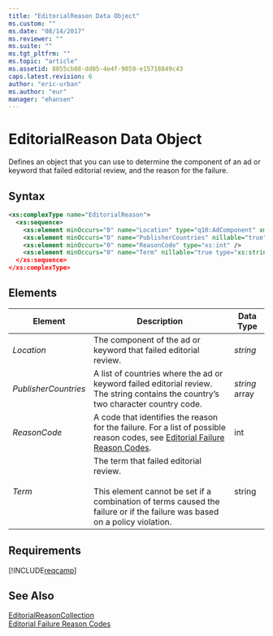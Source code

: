 ```yaml
---
title: "EditorialReason Data Object"
ms.custom: ""
ms.date: "08/14/2017"
ms.reviewer: ""
ms.suite: ""
ms.tgt_pltfrm: ""
ms.topic: "article"
ms.assetid: 8855cb88-dd05-4e4f-9059-e15718849c43
caps.latest.revision: 6
author: "eric-urban"
ms.author: "eur"
manager: "ehansen"
---
```

# EditorialReason Data Object
Defines an object that you can use to determine the component of an ad or keyword that failed editorial review, and the reason for the failure.

## Syntax

```xml
<xs:complexType name="EditorialReason">
  <xs:sequence>
    <xs:element minOccurs="0" name="Location" type="q10:AdComponent" xmlns:q10="http://schemas.datacontract.org/2004/07/Microsoft.AdCenter.Advertiser.CampaignManagement.Api.DataContracts" />
    <xs:element minOccurs="0" name="PublisherCountries" nillable="true" type="q39:ArrayOfstring" xmlns:q39="http://schemas.microsoft.com/2003/10/Serialization/Arrays" />
    <xs:element minOccurs="0" name="ReasonCode" type="xs:int" />
    <xs:element minOccurs="0" name="Term" nillable="true type="xs:string" />
  </xs:sequence>
</xs:complexType>
```

## <a name="Elements"></a>Elements

|Element|Description|Data Type|
|-----------|---------------|-------------|
|*Location*|The component of the ad or keyword that failed editorial review.|*string*|
|*PublisherCountries*|A list of countries where the ad or keyword failed editorial review. The string contains the country’s two character country code.|*string* array|
|*ReasonCode*|A code that identifies the reason for the failure. For a list of possible reason codes, see [Editorial Failure Reason Codes](http://msdn.microsoft.com/library/bing-ads-editorialfailurereasoncodes.aspx).|int|
|*Term*|The term that failed editorial review.<br /><br />This element cannot be set if a combination of terms caused the failure or if the failure was based on a policy violation.|string|

## Requirements
[!INCLUDE[reqcamp](../campaign-api/includes/reqcamp.md)]
## See Also
[EditorialReasonCollection](../campaign-api/editorialreasoncollection-data-object.md)  
[Editorial Failure Reason Codes](http://msdn.microsoft.com/library/bing-ads-editorialfailurereasoncodes.aspx)  

